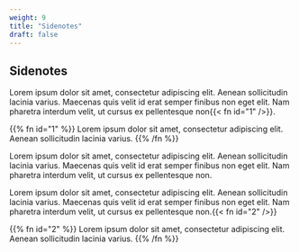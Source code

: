```yaml
---
weight: 9
title: "Sidenotes"
draft: false
---
```


## Sidenotes

Lorem ipsum dolor sit amet, consectetur adipiscing elit. Aenean sollicitudin lacinia varius. Maecenas quis velit id erat semper finibus non eget elit. Nam pharetra interdum velit, ut cursus ex pellentesque non{{< fn id="1" />}}.

{{% fn id="1" %}}
Lorem ipsum dolor sit amet, consectetur adipiscing elit. Aenean sollicitudin lacinia varius.
{{% /fn %}}

Lorem ipsum dolor sit amet, consectetur adipiscing elit. Aenean sollicitudin lacinia varius. Maecenas quis velit id erat semper finibus non eget elit. Nam pharetra interdum velit, ut cursus ex pellentesque non.

Lorem ipsum dolor sit amet, consectetur adipiscing elit. Aenean sollicitudin lacinia varius. Maecenas quis velit id erat semper finibus non eget elit. Nam pharetra interdum velit, ut cursus ex pellentesque non.{{< fn id="2" />}}

{{% fn id="2" %}}
Lorem ipsum dolor sit amet, consectetur adipiscing elit. Aenean sollicitudin lacinia varius.
{{% /fn %}}
